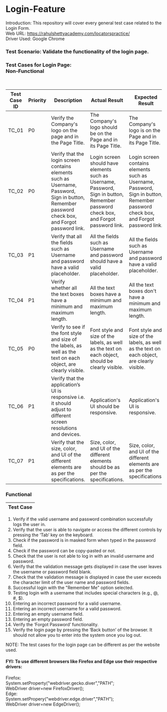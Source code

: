 # Login-Feature

Introduction: This repository will cover every general test case related to the Login Form.
<br> 
Web URL: https://rahulshettyacademy.com/locatorspractice/ <br>
Driver Used: Google Chrome

<h3> Test Scenario: Validate the functionality of the login page. </h3>

<h3> Test Cases for Login Page: 
 <br> Non-Functional </h3>
<br>

| Test Case ID | Priority | Description | Actual Result | Expected Result | Status (Pass/Fail) |
| --- | --- | --- | --- | --- | --- |
| TC_01 | P0 | Verify the Company's logo on the page and in the Page Title. | The Company's logo should be on the Page and in its Page Title. | The Company's logo is on the Page and in its Page Title. | Pass |
| TC_02 | P0 | Verify that the login screen contains elements such as Username, Password, Sign in button, Remember password check box, and Forgot password link. | Login screen should have elements such as Username, Password, Sign in button, Remember password check box, and Forgot password link. | Login screen contains elements such as Username, Password, Sign in button, Remember password check box, and Forgot password link.| Pass |
| TC_03 | P1 | Verify that all the fields such as Username and password have a valid placeholder. | All the fields such as Username and password should have a valid placeholder. |  All the fields such as Username and password have a valid placeholder. | Pass |
| TC_04 | P1 | Verify whether all the text boxes have a minimum and maximum length. |  All the text boxes have a minimum and maximum length. | All the text boxes don't have a minimum and maximum length. | Fail |
| TC_05 | P0 | Verify to see if the font style and size of the labels, as well as the text on each object, are clearly visible. | Font style and size of the labels, as well as the text on each object, should be clearly visible. | Font style and size of the labels, as well as the text on each object, are clearly visible. | Pass |
| TC_06 | P1|  Verify that the application’s UI is responsive i.e. it should adjust to different screen resolutions and devices. | Application's UI should be responsive. | Application's UI is responsive. | Pass |
| TC_07 | P1 | Verify that the size, color, and UI of the different elements are as per the specifications. | Size, color, and UI of the different elements should be as per the specifications. | Size, color, and UI of the different elements are as per the specifications. | Pass |

<h3> Functional </h3>

| Test Case                             |                                    
| -------------------------------------- |
1. Verify if the valid username and password combination successfully logs the user in.
2. Verify that the user is able to navigate or access the different controls by pressing the ‘Tab’ key on the keyboard.
3. Check if the password is in masked form when typed in the password field.
4. Check if the password can be copy-pasted or not.
5. Check that the user is not able to log in with an invalid username and password.
6. Verify that the validation message gets displayed in case the user leaves the username or password field blank.
7. Check that the validation message is displayed in case the user exceeds the character limit of the user name and password fields.
8. Successful login with the "Remember Me" option selected.
9. Testing login with a username that includes special characters (e.g., @, #, $).
10. Entering an incorrect password for a valid username.
11. Entering an incorrect username for a valid password.
12. Entering an empty username field.
13. Entering an empty password field.
14. Verify the ‘Forgot Password’ functionality.
15. Verify the login page by pressing the ‘Back button’ of the browser. It should not allow you to enter into the system once you log out.



NOTE: The test cases for the login page can be different as per the website used.

<h4> 
 FYI: To use different browsers like Firefox and Edge use their respective drivers:
</h4>
        Firefox: 
        <br>
        System.setProperty("webdriver.gecko.diver","PATH";
  <br>
        WebDriver driver=new FirefoxDriver();
  <br>
        Edge:
  <br>
       System.setPropery("webdriver.edge.driver","PATH"); <br>
       WebDriver driver=new EdgeDriver();
 



